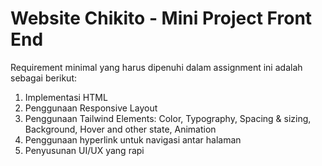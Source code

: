 # Website Chikito - Mini Project Front End

Requirement minimal yang harus dipenuhi dalam assignment ini adalah sebagai berikut:
1. Implementasi HTML
2. Penggunaan Responsive Layout
3. Penggunaan Tailwind Elements: 
   Color, Typography, Spacing & sizing, Background, Hover and other state, Animation
4. Penggunaan hyperlink untuk navigasi antar halaman
5. Penyusunan UI/UX yang rapi
